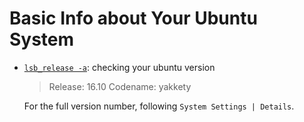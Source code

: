 # Basic Info about Your Ubuntu System

- [`lsb_release -a`](https://help.ubuntu.com/community/CheckingYourUbuntuVersion): checking your ubuntu version

  > Release: 16.10
  > Codename: yakkety

  For the full version number, following `System Settings | Details`.

